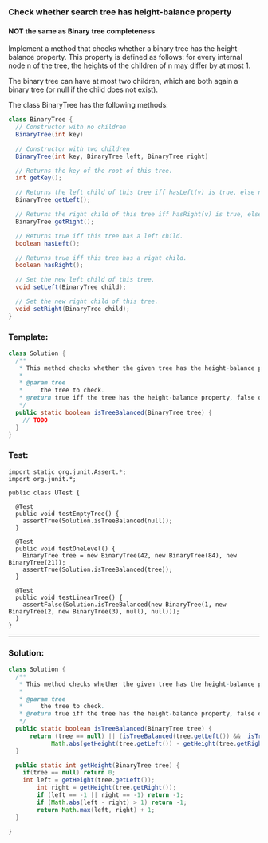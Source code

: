 ### Check whether search tree has height-balance property  

#### NOT the same as Binary tree completeness  

Implement a method that checks whether a binary tree has the height-balance property.
This property is defined as follows: for every internal node n of the tree, the heights of the children of n may differ by at most 1.

The binary tree can have at most two children, which are both again a binary tree (or null if the child does not exist).

The class BinaryTree has the following methods:
```java
class BinaryTree {
  // Constructor with no children
  BinaryTree(int key)

  // Constructor with two children
  BinaryTree(int key, BinaryTree left, BinaryTree right)

  // Returns the key of the root of this tree.
  int getKey();

  // Returns the left child of this tree iff hasLeft(v) is true, else null.
  BinaryTree getLeft();

  // Returns the right child of this tree iff hasRight(v) is true, else null.
  BinaryTree getRight();

  // Returns true iff this tree has a left child.
  boolean hasLeft();

  // Returns true iff this tree has a right child.
  boolean hasRight();

  // Set the new left child of this tree.
  void setLeft(BinaryTree child);

  // Set the new right child of this tree.
  void setRight(BinaryTree child);
}
```

### Template:
```java
class Solution {
  /**
   * This method checks whether the given tree has the height-balance property.
   *
   * @param tree
   *     the tree to check.
   * @return true iff the tree has the height-balance property, false otherwise.
   */
  public static boolean isTreeBalanced(BinaryTree tree) {
    // TODO
  }
}
```

### Test:
```
import static org.junit.Assert.*;
import org.junit.*;

public class UTest {

  @Test
  public void testEmptyTree() {
    assertTrue(Solution.isTreeBalanced(null));
  }

  @Test
  public void testOneLevel() {
    BinaryTree tree = new BinaryTree(42, new BinaryTree(84), new BinaryTree(21));
    assertTrue(Solution.isTreeBalanced(tree));
  }

  @Test
  public void testLinearTree() {
    assertFalse(Solution.isTreeBalanced(new BinaryTree(1, new BinaryTree(2, new BinaryTree(3), null), null)));
  }
}

```

____________________________________________________________________________________________________________________________

### Solution:
```java
class Solution {
  /**
   * This method checks whether the given tree has the height-balance property.
   *
   * @param tree
   *     the tree to check.
   * @return true iff the tree has the height-balance property, false otherwise.
   */
  public static boolean isTreeBalanced(BinaryTree tree) {
      return (tree == null) || (isTreeBalanced(tree.getLeft()) &&  isTreeBalanced(tree.getRight()) &&
            Math.abs(getHeight(tree.getLeft()) - getHeight(tree.getRight())) <= 1);
  }

  public static int getHeight(BinaryTree tree) {
    if(tree == null) return 0;
    int left = getHeight(tree.getLeft());
		int right = getHeight(tree.getRight());
		if (left == -1 || right == -1) return -1;
		if (Math.abs(left - right) > 1) return -1;
		return Math.max(left, right) + 1;
  }

}
```
